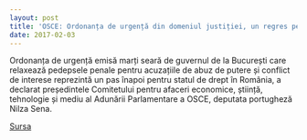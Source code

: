 ```yaml
---
layout: post
title: 'OSCE: Ordonanța de urgență din domeniul justiției, un regres pentru statul de drept în România'
date: 2017-02-03
---
```


Ordonanța de urgență emisă marți seară de guvernul de la București care relaxează pedepsele penale pentru acuzațiile de abuz de putere și conflict de interese reprezintă un pas înapoi pentru statul de drept în România, a declarat președintele Comitetului pentru afaceri economice, știință, tehnologie și mediu al Adunării Parlamentare a OSCE, deputata portugheză Nilza Sena.


[Sursa](http://www.agerpres.ro/externe/2017/02/03/osce-ordonanta-de-urgenta-din-domeniul-justitiei-un-regres-pentru-statul-de-drept-in-romania-10-57-25)
